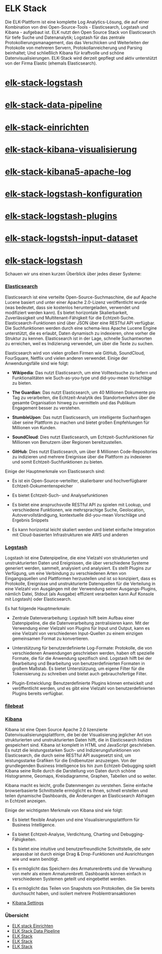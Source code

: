 # ELK Stack

Die ELK-Plattform ist eine komplette Log Analytics-Lösung, die auf einer Kombination von drei Open-Source-Tools - Elasticsearch, Logstash und Kibana - aufgebaut ist.
ELK nutzt den Open Source Stack von Elasticsearch für tiefe Suche und Datenanalytik; Logstash für das zentrale Protokollierungsmanagement, das das Verschicken und Weiterleiten der Protokolle von mehreren Servern, Protokollanreicherung und Parsing beinhaltet;
Und schließlich Kibana für kraftvolle und schöne Datenvisualisierungen. ELK-Stack wird derzeit gepflegt und aktiv unterstützt von der Firma Elastic (ehemals Elasticsearch).

# [elk-stack-logstash](../elk-stack-logstash)

# [elk-stack-data-pipeline](../elk-stack-data-pipeline)

# [elk-stack-einrichten](../elk-stack-einrichten)

# [elk-stack-kibana-visualisierung](../elk-stack-kibana-visualisierung)

# [elk-stack-kibana5-apache-log](../elk-stack-kibana5-apache-log)

# [elk-stack-logstash-konfiguration](../elk-stack-logstash-konfiguration)

# [elk-stack-logstash-plugins](../elk-stack-logstash-plugins)

# [elk-stack-logstsh-input-dataset](../elk-stack-logstsh-input-dataset)

# [elk-stack-logstash](../elk-stack-logstash)

Schauen wir uns einen kurzen Überblick über jedes dieser Systeme:

### [Elasticsearch](../elasticsearch)

Elasticsearch ist eine verteilte Open-Source-Suchmaschine, die auf Apache Lucene basiert und unter einer Apache 2.0-Lizenz veröffentlicht wurde (was bedeutet, dass sie kostenlos heruntergeladen, verwendet und modifiziert werden kann). Es bietet horizontale Skalierbarkeit, Zuverlässigkeit und Multitenant-Fähigkeit für die Echtzeit-Suche. Elasticsearch-Funktionen sind über JSON über eine RESTful API verfügbar. Die Suchfunktionen werden durch eine schema-less Apache Lucene Engine unterstützt, die es erlaubt, Daten dynamisch zu indexieren, ohne vorher die Struktur zu kennen. Elasticsearch ist in der Lage, schnelle Suchantworten zu erreichen, weil es Indizierung verwendet, um über die Texte zu suchen.

Elasticsearch wird von vielen großen Firmen wie GitHub, SoundCloud, FourSquare, Netflix und vielen anderen verwendet. Einige der Anwendungsfälle sind wie folgt:

* **Wikipedia**: Das nutzt Elasticsearch, um eine Volltextsuche zu liefern und Funktionalitäten wie Such-as-you-type und did-you-mean Vorschläge zu bieten.

* **The Guardian**: Das nutzt Elasticsearch, um 40 Millionen Dokumente pro Tag zu verarbeiten, die Echtzeit-Analytik des Standortverkehrs über die gesamte Organisation hinweg zu vermitteln und das Publikum Engagement besser zu verstehen.

* **StumbleUpon**: Das nutzt Elasticsearch, um intelligente Suchanfragen über seine Plattform zu machen und bietet großen Empfehlungen für Millionen von Kunden.

* **SoundCloud**: Dies nutzt Elasticsearch, um Echtzeit-Suchfunktionen für Millionen von Benutzern über Regionen bereitzustellen.

* **GitHub**: Dies nutzt Elasticsearch, um über 8 Millionen Code-Repositories zu indizieren und mehrere Ereignisse über die Plattform zu indexieren und somit Echtzeit-Suchfunktionen zu bieten.

Einige der Hauptmerkmale von Elasticsearch sind:

* Es ist ein Open-Source-verteilter, skalierbarer und hochverfügbarer Echtzeit-Dokumentenspeicher

* Es bietet Echtzeit-Such- und Analysefunktionen

* Es bietet eine anspruchsvolle RESTful API zu spielen mit Lookup, und verschiedene Funktionen, wie mehrsprachige Suche, Geolocation, Autovervollständigung, kontextuelle did-you-mean Vorschläge und Ergebnis Snippets

* Es kann horizontal leicht skaliert werden und bietet einfache Integration mit Cloud-basierten Infrastrukturen wie AWS und anderen

### [Logstash](../logstash)

Logstash ist eine Datenpipeline, die eine Vielzahl von strukturierten und unstrukturierten Daten und Ereignissen, die über verschiedene Systeme generiert werden, sammelt, analysiert und analysiert. Es stellt Plugins zur Verfügung, um eine Verbindung zu verschiedenen Arten von Eingangsquellen und Plattformen herzustellen und ist so konzipiert, dass es Protokolle, Ereignisse und unstrukturierte Datenquellen für die Verteilung in eine Vielzahl von Ausgängen mit der Verwendung seiner Ausgangs-Plugins, nämlich Datei, Stdout (als Ausgabe) effizient verarbeiten kann Auf Konsole mit Logstash) oder Elasticsearch.

Es hat folgende Hauptmerkmale:

* Zentrale Datenverarbeitung: Logstash hilft beim Aufbau einer Datenpipeline, die die Datenverarbeitung zentralisieren kann. Mit der Verwendung einer Vielzahl von Plugins für Input und Output, kann es eine Vielzahl von verschiedenen Input-Quellen zu einem einzigen gemeinsamen Format zu konvertieren.

* Unterstützung für benutzerdefinierte Log-Formate: Protokolle, die von verschiedenen Anwendungen geschrieben werden, haben oft spezielle Formate, die für die Anwendung spezifisch sind. Logstash hilft bei der Bearbeitung und Bearbeitung von benutzerdefinierten Formaten in großem Maßstab. Es bietet Unterstützung, um eigene Filter für die Tokenisierung zu schreiben und bietet auch gebrauchsfertige Filter.

* Plugin-Entwicklung: Benutzerdefinierte Plugins können entwickelt und veröffentlicht werden, und es gibt eine Vielzahl von benutzerdefinierten Plugins bereits verfügbar.

### [filebeat](../filebeat)

### [Kibana](../kibana)

Kibana ist eine Open Source Apache 2.0 lizenzierte Datenvisualisierungsplattform, die bei der Visualisierung jeglicher Art von strukturierten und unstrukturierten Daten hilft, die in Elasticsearch Indizes gespeichert sind. Kibana ist komplett in HTML und JavaScript geschrieben. Es nutzt die leistungsstarken Such- und Indizierungsfunktionen von Elasticsearch, die durch seine RESTful API ausgesetzt sind, um leistungsstarke Grafiken für die Endbenutzer anzuzeigen. Von der grundlegenden Business Intelligence bis hin zum Echtzeit-Debugging spielt Kibana seine Rolle durch die Darstellung von Daten durch schöne Histogramme, Geomaps, Kreisdiagramme, Graphen, Tabellen und so weiter.

Kibana macht es leicht, große Datenmengen zu verstehen. Seine einfache browserbasierte Schnittstelle ermöglicht es Ihnen, schnell erstellen und teilen dynamische Dashboards, die Änderungen an Elasticsearch Abfragen in Echtzeit anzeigen.

Einige der wichtigsten Merkmale von Kibana sind wie folgt:

* Es bietet flexible Analysen und eine Visualisierungsplattform für Business Intelligence.

* Es bietet Echtzeit-Analyse, Verdichtung, Charting und Debugging-Fähigkeiten.

* Es bietet eine intuitive und benutzerfreundliche Schnittstelle, die sehr anpassbar ist durch einige Drag & Drop-Funktionen und Ausrichtungen wie und wann benötigt.

* Es ermöglicht das Speichern des Armaturenbretts und die Verwaltung von mehr als einem Armaturenbrett. Dashboards können einfach in verschiedenen Systemen geteilt und eingebettet werden.

* Es ermöglicht das Teilen von Snapshots von Protokollen, die Sie bereits durchsucht haben, und isoliert mehrere Problemtransaktionen

* [Kibana Settings](https://www.elastic.co/guide/en/kibana/current/settings.html)

### Übersicht

* [ELK stack Einrichten](../elk-stack-einrichten)
* [ELK Stack Data Pipeline](../elk-stack-data-pipeline)
* [ELK Stack](../elk-stack-kibana-visualisierung)
* [ELK Stack](../elk-stack-)
* [ELK Stack](../elk-stack-)